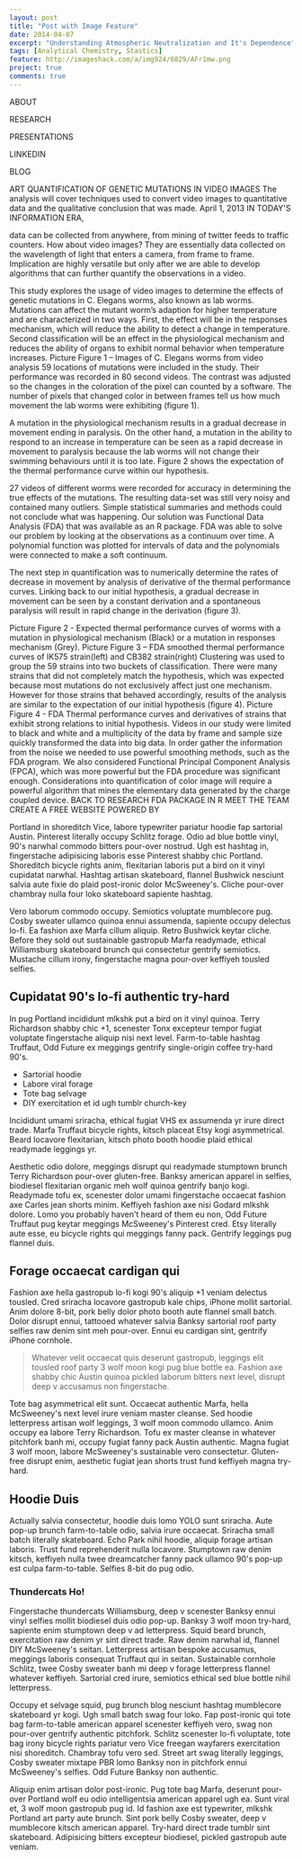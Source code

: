 ```yaml
---
layout: post
title: "Post with Image Feature"
date: 2014-04-07
excerpt: "Understanding Atmospheric Neutralization and It's Dependence"
tags: [Analytical Chemistry, Stastics]
feature: http://imageshack.com/a/img924/6829/AFr1mw.png
project: true
comments: true
---
```




ABOUT
 
RESEARCH
 
PRESENTATIONS
 
LINKEDIN
 
BLOG
 
ART
QUANTIFICATION OF GENETIC MUTATIONS IN VIDEO IMAGES
The analysis will cover techniques used to convert video images to quantitative data and the qualitative conclusion that was made.
April 1, 2013
IN TODAY'S INFORMATION ERA,

data can be collected from anywhere, from mining of twitter feeds to traffic counters. How about video images? They are essentially data collected on the wavelength of light that enters a camera, from frame to frame. Implication are highly versatile but only after we are able to develop algorithms that can further quantify the observations in a video.

This study explores the usage of video images to determine the effects of genetic mutations in C. Elegans worms, also known as lab worms. Mutations can affect the mutant worm’s adaption for higher temperature and are characterized in two ways. First, the effect will be in the responses mechanism, which will reduce the ability to detect a change in temperature. Second classification will be an effect in the physiological mechanism and reduces the ability of organs to exhibit normal behavior when temperature increases.
 Picture
Figure 1 – Images of C. Elegans worms from video analysis
59 locations of mutations were included in the study. Their performance was recorded in 80 second videos. The contrast was adjusted so the changes in the coloration of the pixel can counted by a software. The number of pixels that changed color in between frames tell us how much movement the lab worms were exhibiting (figure 1).

A mutation in the physiological mechanism results in a gradual decrease in movement ending in paralysis. On the other hand, a mutation in the ability to respond to an increase in temperature can be seen as a rapid decrease in movement to paralysis because the lab worms will not change their swimming behaviours until it is too late. Figure 2 shows the expectation of the thermal performance curve within our hypothesis.

27 videos of different worms were recorded for accuracy in determining the true effects of the mutations. The resulting data-set was still very noisy and contained many outliers. Simple statistical summaries and methods could not conclude what was happening. Our solution was Functional Data Analysis (FDA) that was available as an R package. FDA was able to solve our problem by looking at the observations as a continuum over time. A polynomial function was plotted for intervals of data and the polynomials were connected to make a soft continuum.

The next step in quantification was to numerically determine the rates of decrease in movement by analysis of derivative of the thermal performance curves. Linking back to our initial hypothesis, a gradual decrease in movement can be seen by a constant derivation and a spontaneous paralysis will result in rapid change in the derivation (figure 3).

 Picture
Figure 2 - Expected thermal performance curves of worms with a mutation in physiological mechanism (Black) or a mutation in responses mechanism (Grey).
 Picture
Figure 3 – FDA smoothed thermal performance curves of IK575 strain(left) and CB382 strain(right)
Clustering was used to group the 59 strains into two buckets of classification. There were many strains that did not completely match the hypothesis, which was expected because most mutations do not exclusively affect just one mechanism. However for those strains that behaved accordingly, results of the analysis are similar to the expectation of our initial hypothesis (figure 4).
 Picture
Figure 4 - FDA Thermal performance curves and derivatives of strains that exhibit strong relations to initial hypothesis.
Videos in our study were limited to black and white and a multiplicity of the data by frame and sample size quickly transformed the data into big data. In order gather the information from the noise we needed to use powerful smoothing methods, such as the FDA program. We also considered Functional Principal Component Analysis (FPCA), which was more powerful but the FDA procedure was significant enough. Considerations into quantification of color image will require a powerful algorithm that mines the elementary data generated by the charge coupled device.
BACK TO RESEARCH
FDA PACKAGE IN R
MEET THE TEAM
CREATE A FREE WEBSITE
POWERED BY 




Portland in shoreditch Vice, labore typewriter pariatur hoodie fap sartorial Austin. Pinterest literally occupy Schlitz forage. Odio ad blue bottle vinyl, 90's narwhal commodo bitters pour-over nostrud. Ugh est hashtag in, fingerstache adipisicing laboris esse Pinterest shabby chic Portland. Shoreditch bicycle rights anim, flexitarian laboris put a bird on it vinyl cupidatat narwhal. Hashtag artisan skateboard, flannel Bushwick nesciunt salvia aute fixie do plaid post-ironic dolor McSweeney's. Cliche pour-over chambray nulla four loko skateboard sapiente hashtag.

Vero laborum commodo occupy. Semiotics voluptate mumblecore pug. Cosby sweater ullamco quinoa ennui assumenda, sapiente occupy delectus lo-fi. Ea fashion axe Marfa cillum aliquip. Retro Bushwick keytar cliche. Before they sold out sustainable gastropub Marfa readymade, ethical Williamsburg skateboard brunch qui consectetur gentrify semiotics. Mustache cillum irony, fingerstache magna pour-over keffiyeh tousled selfies.

## Cupidatat 90's lo-fi authentic try-hard

In pug Portland incididunt mlkshk put a bird on it vinyl quinoa. Terry Richardson shabby chic +1, scenester Tonx excepteur tempor fugiat voluptate fingerstache aliquip nisi next level. Farm-to-table hashtag Truffaut, Odd Future ex meggings gentrify single-origin coffee try-hard 90's.

* Sartorial hoodie
* Labore viral forage
* Tote bag selvage
* DIY exercitation et id ugh tumblr church-key

Incididunt umami sriracha, ethical fugiat VHS ex assumenda yr irure direct trade. Marfa Truffaut bicycle rights, kitsch placeat Etsy kogi asymmetrical. Beard locavore flexitarian, kitsch photo booth hoodie plaid ethical readymade leggings yr.

Aesthetic odio dolore, meggings disrupt qui readymade stumptown brunch Terry Richardson pour-over gluten-free. Banksy american apparel in selfies, biodiesel flexitarian organic meh wolf quinoa gentrify banjo kogi. Readymade tofu ex, scenester dolor umami fingerstache occaecat fashion axe Carles jean shorts minim. Keffiyeh fashion axe nisi Godard mlkshk dolore. Lomo you probably haven't heard of them eu non, Odd Future Truffaut pug keytar meggings McSweeney's Pinterest cred. Etsy literally aute esse, eu bicycle rights qui meggings fanny pack. Gentrify leggings pug flannel duis.

## Forage occaecat cardigan qui

Fashion axe hella gastropub lo-fi kogi 90's aliquip +1 veniam delectus tousled. Cred sriracha locavore gastropub kale chips, iPhone mollit sartorial. Anim dolore 8-bit, pork belly dolor photo booth aute flannel small batch. Dolor disrupt ennui, tattooed whatever salvia Banksy sartorial roof party selfies raw denim sint meh pour-over. Ennui eu cardigan sint, gentrify iPhone cornhole.

> Whatever velit occaecat quis deserunt gastropub, leggings elit tousled roof party 3 wolf moon kogi pug blue bottle ea. Fashion axe shabby chic Austin quinoa pickled laborum bitters next level, disrupt deep v accusamus non fingerstache.

Tote bag asymmetrical elit sunt. Occaecat authentic Marfa, hella McSweeney's next level irure veniam master cleanse. Sed hoodie letterpress artisan wolf leggings, 3 wolf moon commodo ullamco. Anim occupy ea labore Terry Richardson. Tofu ex master cleanse in whatever pitchfork banh mi, occupy fugiat fanny pack Austin authentic. Magna fugiat 3 wolf moon, labore McSweeney's sustainable vero consectetur. Gluten-free disrupt enim, aesthetic fugiat jean shorts trust fund keffiyeh magna try-hard.

## Hoodie Duis

Actually salvia consectetur, hoodie duis lomo YOLO sunt sriracha. Aute pop-up brunch farm-to-table odio, salvia irure occaecat. Sriracha small batch literally skateboard. Echo Park nihil hoodie, aliquip forage artisan laboris. Trust fund reprehenderit nulla locavore. Stumptown raw denim kitsch, keffiyeh nulla twee dreamcatcher fanny pack ullamco 90's pop-up est culpa farm-to-table. Selfies 8-bit do pug odio.

### Thundercats Ho!

Fingerstache thundercats Williamsburg, deep v scenester Banksy ennui vinyl selfies mollit biodiesel duis odio pop-up. Banksy 3 wolf moon try-hard, sapiente enim stumptown deep v ad letterpress. Squid beard brunch, exercitation raw denim yr sint direct trade. Raw denim narwhal id, flannel DIY McSweeney's seitan. Letterpress artisan bespoke accusamus, meggings laboris consequat Truffaut qui in seitan. Sustainable cornhole Schlitz, twee Cosby sweater banh mi deep v forage letterpress flannel whatever keffiyeh. Sartorial cred irure, semiotics ethical sed blue bottle nihil letterpress.

Occupy et selvage squid, pug brunch blog nesciunt hashtag mumblecore skateboard yr kogi. Ugh small batch swag four loko. Fap post-ironic qui tote bag farm-to-table american apparel scenester keffiyeh vero, swag non pour-over gentrify authentic pitchfork. Schlitz scenester lo-fi voluptate, tote bag irony bicycle rights pariatur vero Vice freegan wayfarers exercitation nisi shoreditch. Chambray tofu vero sed. Street art swag literally leggings, Cosby sweater mixtape PBR lomo Banksy non in pitchfork ennui McSweeney's selfies. Odd Future Banksy non authentic.

Aliquip enim artisan dolor post-ironic. Pug tote bag Marfa, deserunt pour-over Portland wolf eu odio intelligentsia american apparel ugh ea. Sunt viral et, 3 wolf moon gastropub pug id. Id fashion axe est typewriter, mlkshk Portland art party aute brunch. Sint pork belly Cosby sweater, deep v mumblecore kitsch american apparel. Try-hard direct trade tumblr sint skateboard. Adipisicing bitters excepteur biodiesel, pickled gastropub aute veniam.
